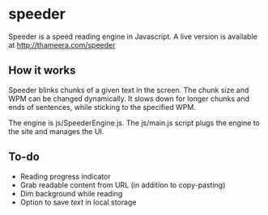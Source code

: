 # speeder

Speeder is a speed reading engine in Javascript. 
A live version is available at http://thameera.com/speeder

## How it works

Speeder blinks chunks of a given text in the screen. The chunk size and WPM can be changed dynamically. It slows down for longer chunks and ends of sentences, while sticking to the specified WPM.

The engine is js/SpeederEngine.js. The js/main.js script plugs the engine to the site and manages the UI.

## To-do

 * Reading progress indicator
 * Grab readable content from URL (in addition to copy-pasting)
 * Dim background while reading
 * Option to save *text* in local storage

